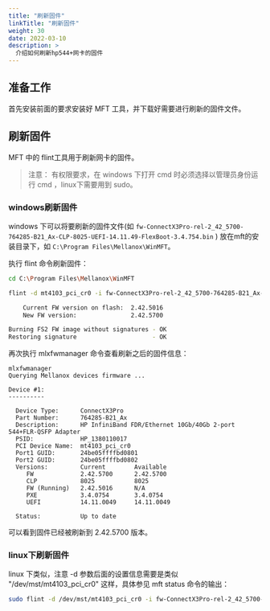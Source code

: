 ```yaml
---
title: "刷新固件"
linkTitle: "刷新固件"
weight: 30
date: 2022-03-10
description: >
  介绍如何刷新hp544+网卡的固件
---
```




## 准备工作

首先安装前面的要求安装好 MFT 工具，并下载好需要进行刷新的固件文件。

## 刷新固件

MFT 中的 flint工具用于刷新网卡的固件。

> 注意： 有权限要求，在 windows 下打开 cmd 时必须选择以管理员身份运行 cmd ，linux下需要用到 sudo。

### windows刷新固件

windows 下可以将要刷新的固件文件(如 `fw-ConnectX3Pro-rel-2_42_5700-764285-B21_Ax-CLP-8025-UEFI-14.11.49-FlexBoot-3.4.754.bin` ) 放在mft的安装目录下，如 `C:\Program Files\Mellanox\WinMFT`。

执行 flint 命令刷新固件：

```bash
cd C:\Program Files\Mellanox\WinMFT

flint -d mt4103_pci_cr0 -i fw-ConnectX3Pro-rel-2_42_5700-764285-B21_Ax-CLP-8025-UEFI-14.11.49-FlexBoot-3.4.754.bin b

    Current FW version on flash:  2.42.5016
    New FW version:               2.42.5700

Burning FS2 FW image without signatures - OK
Restoring signature                     - OK
```

再次执行 mlxfwmanager 命令查看刷新之后的固件信息：

```
mlxfwmanager
Querying Mellanox devices firmware ...

Device #1:
----------

  Device Type:      ConnectX3Pro
  Part Number:      764285-B21_Ax
  Description:      HP InfiniBand FDR/Ethernet 10Gb/40Gb 2-port 544+FLR-QSFP Adapter
  PSID:             HP_1380110017
  PCI Device Name:  mt4103_pci_cr0
  Port1 GUID:       24be05ffffbd0801
  Port2 GUID:       24be05ffffbd0802
  Versions:         Current        Available
     FW             2.42.5700      2.42.5700
     CLP            8025           8025
     FW (Running)   2.42.5016      N/A
     PXE            3.4.0754       3.4.0754
     UEFI           14.11.0049     14.11.0049

  Status:           Up to date
```

可以看到固件已经被刷新到 2.42.5700 版本。

### linux下刷新固件

linux 下类似，注意 -d 参数后面的设置信息需要是类似 "/dev/mst/mt4103_pci_cr0" 这样，具体参见 mft status 命令的输出：

```bash
sudo flint -d /dev/mst/mt4103_pci_cr0 -i fw-ConnectX3Pro-rel-2_42_5700-764285-B21_Ax-CLP-8025-UEFI-14.11.49-FlexBoot-3.4.754.bin b
```